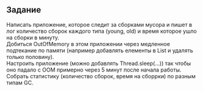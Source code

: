 ﻿Задание
----
Написать приложение, которое следит за сборками мусора и пишет в лог количество сборок каждого типа (young, old) и время которое ушло на сборки в минуту.  
Добиться OutOfMemory в этом приложении через медленное подтекание по памяти (например добавлять елементы в List и удалять только половину).  
Настроить приложение (можно добавлять Thread.sleep(...)) так чтобы оно падало с OOM примерно через 5 минут после начала работы.  
Собрать статистику (количество сборок, время на сборрки) по разным типам GC.